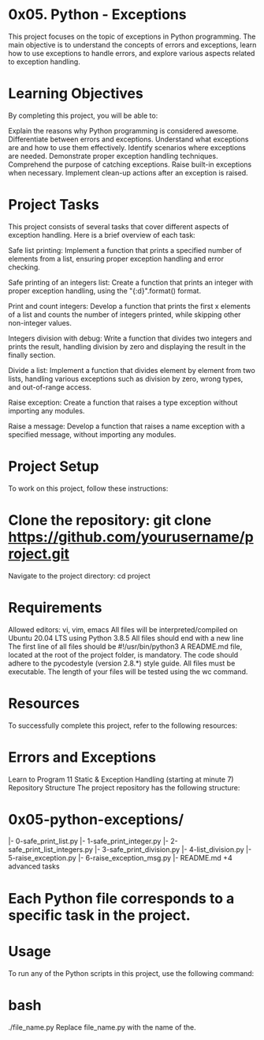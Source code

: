 # 0x05. Python - Exceptions
This project focuses on the topic of exceptions in Python programming. The main objective is to understand the concepts of errors and exceptions, learn how to use exceptions to handle errors, and explore various aspects related to exception handling.

# Learning Objectives
By completing this project, you will be able to:

Explain the reasons why Python programming is considered awesome.
Differentiate between errors and exceptions.
Understand what exceptions are and how to use them effectively.
Identify scenarios where exceptions are needed.
Demonstrate proper exception handling techniques.
Comprehend the purpose of catching exceptions.
Raise built-in exceptions when necessary.
Implement clean-up actions after an exception is raised.
# Project Tasks
This project consists of several tasks that cover different aspects of exception handling. Here is a brief overview of each task:

Safe list printing: Implement a function that prints a specified number of elements from a list, ensuring proper exception handling and error checking.

Safe printing of an integers list: Create a function that prints an integer with proper exception handling, using the "{:d}".format() format.

Print and count integers: Develop a function that prints the first x elements of a list and counts the number of integers printed, while skipping other non-integer values.

Integers division with debug: Write a function that divides two integers and prints the result, handling division by zero and displaying the result in the finally section.

Divide a list: Implement a function that divides element by element from two lists, handling various exceptions such as division by zero, wrong types, and out-of-range access.

Raise exception: Create a function that raises a type exception without importing any modules.

Raise a message: Develop a function that raises a name exception with a specified message, without importing any modules.

# Project Setup
To work on this project, follow these instructions:

# Clone the repository: git clone https://github.com/yourusername/project.git
Navigate to the project directory: cd project
# Requirements
Allowed editors: vi, vim, emacs
All files will be interpreted/compiled on Ubuntu 20.04 LTS using Python 3.8.5
All files should end with a new line
The first line of all files should be #!/usr/bin/python3
A README.md file, located at the root of the project folder, is mandatory.
The code should adhere to the pycodestyle (version 2.8.*) style guide.
All files must be executable.
The length of your files will be tested using the wc command.
# Resources
To successfully complete this project, refer to the following resources:

# Errors and Exceptions
Learn to Program 11 Static & Exception Handling (starting at minute 7)
Repository Structure
The project repository has the following structure:


# 0x05-python-exceptions/
|- 0-safe_print_list.py
|- 1-safe_print_integer.py
|- 2-safe_print_list_integers.py
|- 3-safe_print_division.py
|- 4-list_division.py
|- 5-raise_exception.py
|- 6-raise_exception_msg.py
|- README.md
+4 advanced tasks
# Each Python file corresponds to a specific task in the project.

# Usage
To run any of the Python scripts in this project, use the following command:

# bash
./file_name.py
Replace file_name.py with the name of the.

